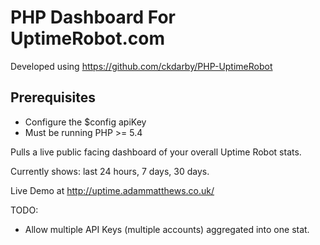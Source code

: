 PHP Dashboard For UptimeRobot.com
==============

Developed using https://github.com/ckdarby/PHP-UptimeRobot

## Prerequisites
* Configure the $config apiKey
* Must be running PHP >= 5.4

Pulls a live public facing dashboard of your overall Uptime Robot stats.

Currently shows: last 24 hours, 7 days, 30 days. 

Live Demo at http://uptime.adammatthews.co.uk/

TODO:
- Allow multiple API Keys (multiple accounts) aggregated into one stat.

